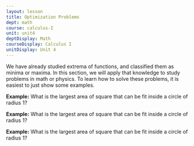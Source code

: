 ```yaml
---
layout: lesson
title: Optimization Problems
dept: math
course: calculus-I
unit: unit4
deptDisplay: Math
courseDisplay: Calculus I
unitDisplay: Unit 4
---
```


We have already studied extrema of functions, and classified them as minima or maxima. In this section, we will apply that knowledge to study problems in math or physics. To learn how to solve these problems, it is easiest to just show some examples.

<div class="example">
<p><b>Example:</b> What is the largest area of square that can be fit inside a circle of radius 1? </p>

</div>


<div class="example">
<p><b>Example:</b> What is the largest area of square that can be fit inside a circle of radius 1? </p>

</div>


<div class="example">
<p><b>Example:</b> What is the largest area of square that can be fit inside a circle of radius 1? </p>

</div>

















